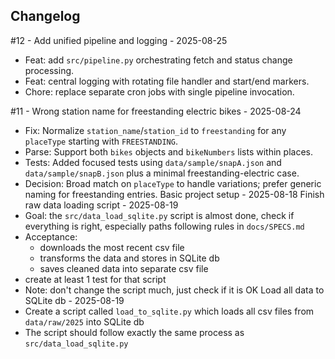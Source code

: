 ## Changelog

#12 - Add unified pipeline and logging - 2025-08-25
- Feat: add `src/pipeline.py` orchestrating fetch and status change processing.
- Feat: central logging with rotating file handler and start/end markers.
- Chore: replace separate cron jobs with single pipeline invocation.

#11 - Wrong station name for freestanding electric bikes - 2025-08-24
- Fix: Normalize `station_name`/`station_id` to `freestanding` for any `placeType` starting with `FREESTANDING`.
- Parse: Support both `bikes` objects and `bikeNumbers` lists within places.
- Tests: Added focused tests using `data/sample/snapA.json` and `data/sample/snapB.json` plus a minimal freestanding-electric case.
- Decision: Broad match on `placeType` to handle variations; prefer generic naming for freestanding entries.
Basic project setup - 2025-08-18
Finish raw data loading script - 2025-08-19
- Goal: the `src/data_load_sqlite.py` script is almost done, check if everything is right, especially paths following rules in `docs/SPECS.md`
- Acceptance:
  - downloads the most recent csv file 
  - transforms the data and stores in SQLite db
  - saves cleaned data into separate csv file
- create at least 1 test for that script
- Note: don't change the script much, just check if it is OK
Load all data to SQLite db - 2025-08-19
- Create a script called `load_to_sqlite.py` which loads all csv files from `data/raw/2025` into SQLite db
- The script should follow exactly the same process as `src/data_load_sqlite.py`
